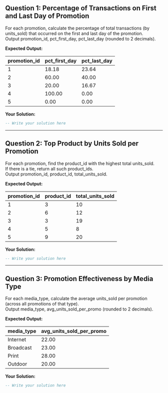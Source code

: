 ## Question 1: Percentage of Transactions on First and Last Day of Promotion

For each promotion, calculate the percentage of total transactions (by units_sold) that occurred on the first and last day of the promotion.  
Output promotion_id, pct_first_day, pct_last_day (rounded to 2 decimals).

**Expected Output:**

| promotion_id | pct_first_day | pct_last_day |
|--------------|---------------|--------------|
| 1            | 18.18         | 23.64        |
| 2            | 60.00         | 40.00        |
| 3            | 20.00         | 16.67        |
| 4            | 100.00        | 0.00         |
| 5            | 0.00          | 0.00         |

**Your Solution:**
```sql
-- Write your solution here
```

---

## Question 2: Top Product by Units Sold per Promotion

For each promotion, find the product_id with the highest total units_sold.  
If there is a tie, return all such product_ids.  
Output promotion_id, product_id, total_units_sold.

**Expected Output:**

| promotion_id | product_id | total_units_sold |
|--------------|------------|------------------|
| 1            | 3          | 10               |
| 2            | 6          | 12               |
| 3            | 3          | 19               |
| 4            | 5          | 8                |
| 5            | 9          | 20               |

**Your Solution:**
```sql
-- Write your solution here
```

---

## Question 3: Promotion Effectiveness by Media Type

For each media_type, calculate the average units_sold per promotion (across all promotions of that type).  
Output media_type, avg_units_sold_per_promo (rounded to 2 decimals).

**Expected Output:**

| media_type | avg_units_sold_per_promo |
|------------|-------------------------|
| Internet   | 22.00                   |
| Broadcast  | 23.00                   |
| Print      | 28.00                   |
| Outdoor    | 20.00                   |

**Your Solution:**
```sql
-- Write your solution here
```

